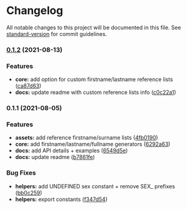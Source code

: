 # Changelog

All notable changes to this project will be documented in this file. See [standard-version](https://github.com/conventional-changelog/standard-version) for commit guidelines.

### [0.1.2](https://github.com/MinaPecheux/rangen-name/compare/v0.1.1...v0.1.2) (2021-08-13)


### Features

* **core:** add option for custom firstname/lastname reference lists ([ca87d63](https://github.com/MinaPecheux/rangen-name/commit/ca87d632940bee483521a72c9f620ad097a37ba6))
* **docs:** update readme with custom reference lists info ([c0c22a1](https://github.com/MinaPecheux/rangen-name/commit/c0c22a126aeaa895e0491ae763eb7e0109bb2528))

### 0.1.1 (2021-08-05)


### Features

* **assets:** add reference firstname/surname lists ([4fb0190](https://github.com/MinaPecheux/rangen-name/commit/4fb0190ee18e2914e29c172aee5ccea404fe8240))
* **core:** add firstname/lastname/fullname generators ([6292a63](https://github.com/MinaPecheux/rangen-name/commit/6292a63b4375c04faa3e42b5a3964272d937418e))
* **docs:** add API details + examples ([6549d5e](https://github.com/MinaPecheux/rangen-name/commit/6549d5e7a3c846a5be34cd465c69b4470a78c87a))
* **docs:** update readme ([b7861fe](https://github.com/MinaPecheux/rangen-name/commit/b7861fe978d9691c1485859b3f543274dc475bd1))


### Bug Fixes

* **helpers:** add UNDEFINED sex constant + remove SEX_ prefixes ([bb0c259](https://github.com/MinaPecheux/rangen-name/commit/bb0c25924b1d311d9d0fbb413dd27751c15f7e68))
* **helpers:** export constants ([f347d54](https://github.com/MinaPecheux/rangen-name/commit/f347d54c1a233cbbef5b04bb9b1180b808395e8f))
